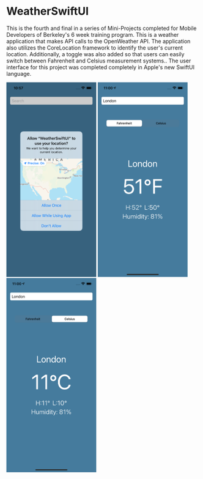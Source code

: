 # WeatherSwiftUI

This is the fourth and final in a series of Mini-Projects completed for Mobile Developers of Berkeley's 6 week training program. This is a weather application that makes API calls to the OpenWeather API. The application also utilizes the CoreLocation framework to identify the user's current location. Additionally, a toggle was also added so that users can easily switch between Fahrenheit and Celsius measurement systems.. The user interface for this project was completed completely in Apple's new SwiftUI language.

<p float="left">
  <img src="/Screenshots/WeatherSwiftUI1.png" width="235" />
  <img src="/Screenshots/WeatherSwiftUI2.png" width="235" /> 
  <img src="/Screenshots/WeatherSwiftUI3.png" width="235" />
</p>
